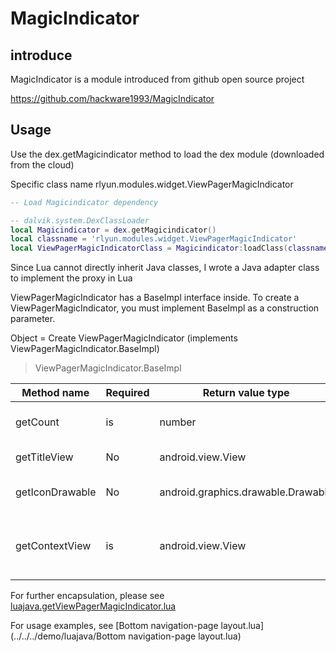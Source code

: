# MagicIndicator

## introduce

MagicIndicator is a module introduced from github open source project

https://github.com/hackware1993/MagicIndicator





## Usage

Use the dex.getMagicindicator method to load the dex module (downloaded from the cloud)

Specific class name rlyun.modules.widget.ViewPagerMagicIndicator



~~~lua
-- Load Magicindicator dependency

-- dalvik.system.DexClassLoader
local Magicindicator = dex.getMagicindicator()
local classname = 'rlyun.modules.widget.ViewPagerMagicIndicator'
local ViewPagerMagicIndicatorClass = Magicindicator:loadClass(classname)

~~~



Since Lua cannot directly inherit Java classes, I wrote a Java adapter class to implement the proxy in Lua

ViewPagerMagicIndicator has a BaseImpl interface inside. To create a ViewPagerMagicIndicator, you must implement BaseImpl as a construction parameter.



Object = Create ViewPagerMagicIndicator (implements ViewPagerMagicIndicator.BaseImpl)



> ViewPagerMagicIndicator.BaseImpl

| Method name | Required | Return value type | Description |
| --------------- | -------- | ---------------------------------- | ---------------------------- |
| getCount | is | number | the total number of items |
| getTitleView | No | android.view.View | Individual item title |
| getIconDrawable | No | android.graphics.drawable.Drawable | Individual project title icon |
| getContextView | is | android.view.View | specific display content of individual projects |



For further encapsulation, please see [luajava.getViewPagerMagicIndicator.lua](../../../src/luajava/luajava.getViewPagerMagicIndicator.lua)

For usage examples, see [Bottom navigation-page layout.lua](../../../demo/luajava/Bottom navigation-page layout.lua)

